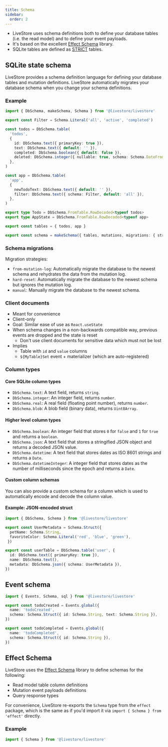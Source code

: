 ```yaml
---
title: Schema
sidebar:
  order: 2
---
```


- LiveStore uses schema definitions both to define your database tables (i.e. the read model) and to define your event payloads.
- It's based on the excellent [Effect Schema](https://effect.website/docs/schema/introduction/) library.
- SQLite tables are defined as [STRICT](https://www.sqlite.org/stricttables.html) tables.

## SQLite state schema

LiveStore provides a schema definition language for defining your database tables and mutation definitions. LiveStore automatically migrates your database schema when you change your schema definitions.

### Example

```ts
import { DbSchema, makeSchema, Schema } from '@livestore/livestore'

export const Filter = Schema.Literal('all', 'active', 'completed')

const todos = DbSchema.table(
  'todos',
  {
    id: DbSchema.text({ primaryKey: true }),
    text: DbSchema.text({ default: '' }),
    completed: DbSchema.boolean({ default: false }),
    deleted: DbSchema.integer({ nullable: true, schema: Schema.DateFromNumber }),
  },
)

const app = DbSchema.table(
  'app',
  {
    newTodoText: DbSchema.text({ default: '' }),
    filter: DbSchema.text({ schema: Filter, default: 'all' }),
  },
)

export type Todo = DbSchema.FromTable.RowDecoded<typeof todos>
export type AppState = DbSchema.FromTable.RowDecoded<typeof app>

export const tables = { todos, app }

export const schema = makeSchema({ tables, mutations, migrations: { strategy: 'from-mutation-log' } })

```

### Schema migrations

Migration strategies:

- `from-mutation-log`: Automatically migrate the database to the newest schema and rehydrates the data from the mutation log.
- `hard-reset`: Automatically migrate the database to the newest schema but ignores the mutation log.
- `manual`: Manually migrate the database to the newest schema.

### Client documents

- Meant for convenience
- Client-only
- Goal: Similar ease of use as `React.useState`
- When schema changes in a non-backwards compatible way, previous events are dropped and the state is reset
  - Don't use client documents for sensitive data which must not be lost
- Implies
  - Table with `id` and `value` columns
  - `${MyTable}Set` event + materializer (which are auto-registered)

### Column types

#### Core SQLite column types

- `DbSchema.text`: A text field, returns `string`.
- `DbSchema.integer`: An integer field, returns `number`.
- `DbSchema.real`: A real field (floating point number), returns `number`.
- `DbSchema.blob`: A blob field (binary data), returns `Uint8Array`.

#### Higher level column types

- `DbSchema.boolean`: An integer field that stores `0` for `false` and `1` for `true` and returns a `boolean`.
- `DbSchema.json`: A text field that stores a stringified JSON object and returns a decoded JSON value.
- `DbSchema.datetime`: A text field that stores dates as ISO 8601 strings and returns a `Date`.
- `DbSchema.datetimeInteger`: A integer field that stores dates as the number of milliseconds since the epoch and returns a `Date`.


#### Custom column schemas

You can also provide a custom schema for a column which is used to automatically encode and decode the column value.

#### Example: JSON-encoded struct

```ts
import { DbSchema, Schema } from '@livestore/livestore'

export const UserMetadata = Schema.Struct({ 
  petName: Schema.String,
  favoriteColor: Schema.Literal('red', 'blue', 'green'),
 })

export const userTable = DbSchema.table('user', {
  id: DbSchema.text({ primaryKey: true }),
  name: DbSchema.text(),
  metadata: DbSchema.json({ schema: UserMetadata }),
})
```


## Event schema


```ts
import { Events, Schema, sql } from '@livestore/livestore'

export const todoCreated = Events.global({
  name: 'todoCreated',
  schema: Schema.Struct({ id: Schema.String, text: Schema.String }),
})

export const todoCompleted = Events.global({
  name: 'todoCompleted',
  schema: Schema.Struct({ id: Schema.String }),
})
```

## Effect Schema

LiveStore uses the [Effect Schema](https://effect.website/docs/schema/introduction/) library to define schemas for the following:

- Read model table column definitions
- Mutation event payloads definitions
- Query response types

For convenience, LiveStore re-exports the `Schema` type from the `effect` package, which is the same as if you'd import it via `import { Schema } from 'effect'` directly.

### Example

```ts
import { Schema } from '@livestore/livestore'
```